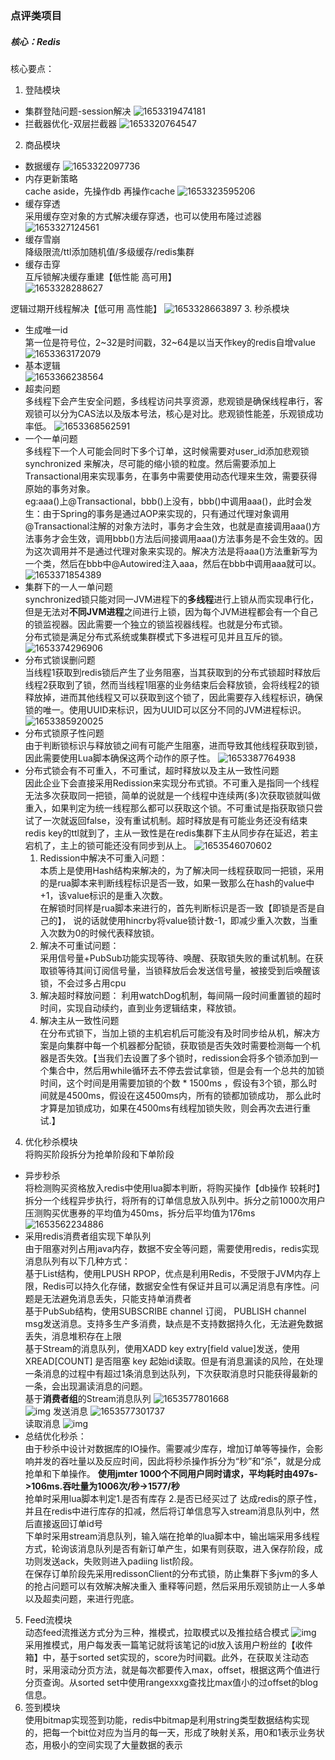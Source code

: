 ### 点评类项目
##### 核心：Redis
核心要点：
1. 登陆模块
- 集群登陆问题-session解决
![1653319474181](/pic/1653319474181.png)
- 拦截器优化-双层拦截器
   ![1653320764547](/pic/1653320764547.png)
2. 商品模块
- 数据缓存
  ![1653322097736](/pic/1653322097736.png)
- 内存更新策略  
cache aside，先操作db 再操作cache
  ![1653323595206](/pic/1653323595206.png)
- 缓存穿透  
采用缓存空对象的方式解决缓存穿透，也可以使用布隆过滤器
  ![1653327124561](/pic/1653327124561.png)
- 缓存雪崩  
降级限流/ttl添加随机值/多级缓存/redis集群
- 缓存击穿  
互斥锁解决缓存重建【低性能 高可用】  
  ![1653328288627](/pic/1653328288627.png)

逻辑过期开线程解决【低可用 高性能】
![1653328663897](/pic/1653328663897.png)
3. 秒杀模块
 - 生成唯一id  
第一位是符号位，2~32是时间戳，32~64是以当天作key的redis自增value
   ![1653363172079](/pic/1653363172079.png)
 - 基本逻辑  
   ![1653366238564](/pic/1653366238564.png)
 - 超卖问题  
多线程下会产生安全问题，多线程访问共享资源，悲观锁是确保线程串行，客观锁可以分为CAS法以及版本号法，核心是对比。悲观锁性能差，乐观锁成功率低。
   ![1653368562591](/pic/1653368562591.png)
 - 一个一单问题  
多线程下一个人可能会同时下多个订单，这时候需要对user_id添加悲观锁synchronized 来解决，尽可能的缩小锁的粒度。然后需要添加上Transactional用来实现事务，在事务中需要使用动态代理来生效，需要获得原始的事务对象。  
eg:aaa()上@Transactional，bbb()上没有，bbb()中调用aaa()，此时会发生：由于Spring的事务是通过AOP来实现的，只有通过代理对象调用@Transactional注解的对象方法时，事务才会生效，也就是直接调用aaa()方法事务才会生效，调用bbb()方法后间接调用aaa()方法事务是不会生效的。因为这次调用并不是通过代理对象来实现的。解决方法是将aaa()方法重新写为一个类，然后在bbb中@Autowired注入aaa，然后在bbb中调用aaa就可以。
   ![1653371854389](/pic/1653371854389.png)
 - 集群下的一人一单问题  
   synchronized锁只能对同一JVM进程下的**多线程**进行上锁从而实现串行化，但是无法对**不同JVM进程**之间进行上锁，因为每个JVM进程都会有一个自己的锁监视器。因此需要一个独立的锁监视器线程。也就是分布式锁。  
分布式锁是满足分布式系统或集群模式下多进程可见并且互斥的锁。
![1653374296906](/pic/1653374296906.png)
 - 分布式锁误删问题  
当线程1获取到redis锁后产生了业务阻塞，当其获取到的分布式锁超时释放后线程2获取到了锁，然而当线程1阻塞的业务结束后会释放锁，会将线程2的锁释放掉，进而其他线程又可以获取到这个锁了，因此需要存入线程标识，确保锁的唯一。使用UUID来标识，因为UUID可以区分不同的JVM进程标识。
   ![1653385920025](/pic/1653385920025.png)
 - 分布式锁原子性问题  
由于判断锁标识与释放锁之间有可能产生阻塞，进而导致其他线程获取到锁，因此需要使用Lua脚本确保这两个动作的原子性。
   ![1653387764938](/pic/1653387764938.png)
 - 分布式锁会有不可重入，不可重试，超时释放以及主从一致性问题  
因此企业下会直接采用Redission来实现分布式锁。不可重入是指同一个线程无法多次获取同一把锁，简单的说就是一个线程中连续两(多)次获取锁就叫做重入，如果判定为统一线程那么都可以获取这个锁。不可重试是指获取锁只尝试了一次就返回false，没有重试机制。超时释放是有可能业务还没有结束redis key的ttl就到了，主从一致性是在redis集群下主从同步存在延迟，若主宕机了，主上的锁可能还没有同步到从上。
   ![1653546070602](/pic/1653546070602.png)    
   1. Redission中解决不可重入问题：  
   本质上是使用Hash结构来解决的，为了解决同一线程获取同一把锁，采用的是rua脚本来判断线程标识是否一致，如果一致那么在hash的value中+1，该value标识的是重入次数。  
   在解锁时同样是rua脚本来进行的，首先判断标识是否一致【即锁是否是自己的】， 说的话就使用hincrby将value锁计数-1，即减少重入次数，当重入次数为0的时候代表释放锁。
   2. 解决不可重试问题：  
   采用信号量+PubSub功能实现等待、唤醒、获取锁失败的重试机制。在获取锁等待其间订阅信号量，当锁释放后会发送信号量，被接受到后唤醒该锁，不会过多占用cpu
   3. 解决超时释放问题： 
   利用watchDog机制，每间隔一段时间重置锁的超时时间，实现自动续约，直到业务逻辑结束，释放锁。
   4. 解决主从一致性问题  
   在分布式锁下，当加上锁的主机宕机后可能没有及时同步给从机，解决方案是向集群中每一个机器都分配锁，获取锁是否失效时需要检测每一个机器是否失效。【当我们去设置了多个锁时，redission会将多个锁添加到一个集合中，然后用while循环去不停去尝试拿锁，但是会有一个总共的加锁时间，这个时间是用需要加锁的个数 * 1500ms ，假设有3个锁，那么时间就是4500ms，假设在这4500ms内，所有的锁都加锁成功， 那么此时才算是加锁成功，如果在4500ms有线程加锁失败，则会再次去进行重试.】
4. 优化秒杀模块  
将购买阶段拆分为抢单阶段和下单阶段
  - 异步秒杀  
将检测购买资格放入redis中使用lua脚本判断，将购买操作【db操作 较耗时】拆分一个线程异步执行，将所有的订单信息放入队列中。拆分之前1000次用户压测购买优惠券的平均值为450ms，拆分后平均值为176ms
    ![1653562234886](/pic/1653562234886.png)
  - 采用redis消费者组实现下单队列  
由于阻塞对列占用java内存，数据不安全等问题，需要使用redis，redis实现消息队列有以下几种方式：  
基于List结构，使用LPUSH RPOP，优点是利用Redis，不受限于JVM内存上限，Redis可以持久化存储，数据安全性有保证并且可以满足消息有序性。问题是无法避免消息丢失，只能支持单消费者  
基于PubSub结构，使用SUBSCRIBE channel 订阅， PUBLISH channel msg发送消息。支持多生产多消费，缺点是不支持数据持久化，无法避免数据丢失，消息堆积存在上限   
基于Stream的消息队列，使用XADD key extry[field value]发送，使用XREAD[COUNT] 是否阻塞 key 起始id读取。但是有消息漏读的风险，在处理一条消息的过程中有超过1条消息到达队列，下次获取消息时只能获得最新的一条，会出现漏读消息的问题。  
基于**消费者组**的Stream消息队列
    ![1653577801668](/pic/1653577801668.png)  
    ![img](/pic/img_1.png)
发送消息
    ![1653577301737](/pic/1653577301737.png)  
读取消息
    ![img](/pic/img.png)
  - 总结优化秒杀：  
由于秒杀中设计对数据库的IO操作。需要减少库存，增加订单等等操作，会影响并发的吞吐量以及反应时间，因此将秒杀操作拆分为“秒”和“杀”，就是分成抢单和下单操作。 **使用jmter 1000个不同用户同时请求，平均耗时由497s->106ms.吞吐量为1006次/秒->1577/秒**  
抢单时采用lua脚本判定1.是否有库存 2.是否已经买过了 达成redis的原子性，并且在redis中进行库存的扣减，然后将订单信息写入stream消息队列中，然后直接返回订单id号  
下单时采用stream消息队列，输入端在抢单的lua脚本中，输出端采用多线程方式，轮询该消息队列是否有新订单产生，如果有则获取，进入保存阶段，成功则发送ack，失败则进入padiing list阶段。  
在保存订单阶段先采用redissonClient的分布式锁，防止集群下多jvm的多人的抢占问题可以有效解决解决重入 重释等问题，然后采用乐观锁防止一人多单以及超卖问题，来进行兜底。
5. Feed流模块  
动态feed流推送方式分为三种，推模式，拉取模式以及推拉结合模式
   ![img](/pic/img_2.png)
采用推模式，用户每发表一篇笔记就将该笔记的id放入该用户粉丝的【收件箱】中，基于sorted set实现的，score为时间戳。此外，在获取关注动态时，采用滚动分页方法，就是每次都要传入max，offset，根据这两个值进行分页查询。从sorted set中使用rangexxxg查找比max值小的过offset的blog信息。
6. 签到模块  
使用bitmap实现签到功能，redis中bitmap是利用string类型数据结构实现的，把每一个bit位对应为当月的每一天，形成了映射关系，用0和1表示业务状态，用极小的空间实现了大量数据的表示